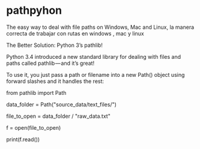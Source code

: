 # pathpyhon
The easy way to deal with file paths on Windows, Mac and Linux, la manera correcta de trabajar con rutas en windows , mac y linux


The Better Solution: Python 3’s pathlib!

Python 3.4 introduced a new standard library for dealing with files and paths called pathlib — and it’s great!

To use it, you just pass a path or filename into a new Path() object using forward slashes and it handles the rest:


from pathlib import Path

data_folder = Path("source_data/text_files/")

file_to_open = data_folder / "raw_data.txt"

f = open(file_to_open)

print(f.read())
